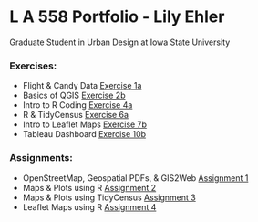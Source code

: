 # L A 558 Portfolio - Lily Ehler

Graduate Student in Urban Design at Iowa State University

### Exercises:
- Flight & Candy Data [Exercise 1a](ex1a.md)
- Basics of QGIS [Exercise 2b](Exercises/2b/ex2b.md)
- Intro to R Coding [Exercise 4a](Exercises/4a/ex4a.md)
- R & TidyCensus [Exercise 6a](Exercises/6a/ex6a.md)
- Intro to Leaflet Maps [Exercise 7b](https://lily-ehler.github.io/LA558_Lily_Ehler/Exercises/7b/ex7b.html)
- Tableau Dashboard [Exercise 10b](Exercises/10b/ex10b.html)

### Assignments:
- OpenStreetMap, Geospatial PDFs, & GIS2Web [Assignment 1](Assignments/assign3a.md)
- Maps & Plots using R [Assignment 2](Assignments/assign2.md)
- Maps & Plots using TidyCensus [Assignment 3](Assignments/Assignment3/index.md)
- Leaflet Maps using R [Assignment 4](Assignments/Assignment4/index.html)
